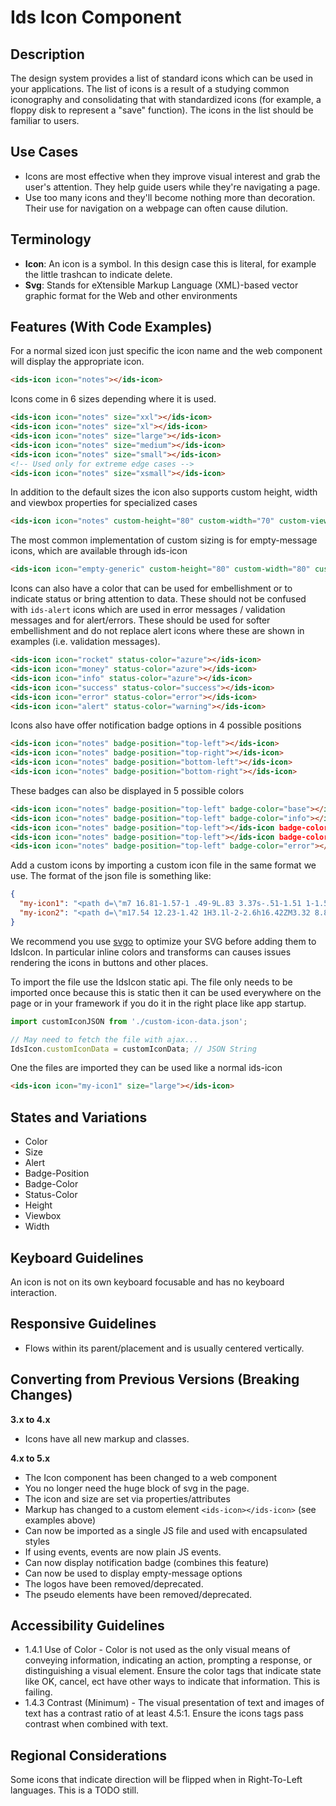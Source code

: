 # Ids Icon Component

## Description

The design system provides a list of standard icons which can be used in your applications. The list of icons is a result of a studying common iconography and consolidating that with standardized icons (for example, a floppy disk to represent a "save" function). The icons in the list should be familiar to users.

## Use Cases

- Icons are most effective when they improve visual interest and grab the user's attention. They help guide users while they're navigating a page.
- Use too many icons and they'll become nothing more than decoration. Their use for navigation on a webpage can often cause dilution.

## Terminology

- **Icon**: An icon is a symbol. In this design case this is literal, for example  the little trashcan to indicate delete.
- **Svg**: Stands for eXtensible Markup Language (XML)-based vector graphic format for the Web and other environments

## Features (With Code Examples)

For a normal sized icon just specific the icon name and the web component will display the appropriate icon.

```html
<ids-icon icon="notes"></ids-icon>
```

Icons come in 6 sizes depending where it is used.

```html
<ids-icon icon="notes" size="xxl"></ids-icon>
<ids-icon icon="notes" size="xl"></ids-icon>
<ids-icon icon="notes" size="large"></ids-icon>
<ids-icon icon="notes" size="medium"></ids-icon>
<ids-icon icon="notes" size="small"></ids-icon>
<!-- Used only for extreme edge cases -->
<ids-icon icon="notes" size="xsmall"></ids-icon>
```

In addition to the default sizes the icon also supports custom height, width and viewbox properties
for specialized cases

```html
<ids-icon icon="notes" custom-height="80" custom-width="70" custom-viewbox="0 0 50 50"></ids-icon>
```

The most common implementation of custom sizing is for empty-message icons, which are available through ids-icon

```html
<ids-icon icon="empty-generic" custom-height="80" custom-width="80" custom-viewbox="0 0 80 80"></ids-icon>
```

Icons can also have a color that can be used for embellishment or to indicate status or bring attention to data. These should not be confused with `ids-alert` icons which are used in error messages / validation messages and for alert/errors. These should be used for softer embellishment and do not replace alert icons where these are shown in examples (i.e. validation messages).

```html
<ids-icon icon="rocket" status-color="azure"></ids-icon>
<ids-icon icon="money" status-color="azure"></ids-icon>
<ids-icon icon="info" status-color="azure"></ids-icon>
<ids-icon icon="success" status-color="success"></ids-icon>
<ids-icon icon="error" status-color="error"></ids-icon>
<ids-icon icon="alert" status-color="warning"></ids-icon>
```

Icons also have offer notification badge options in 4 possible positions

```html
<ids-icon icon="notes" badge-position="top-left"></ids-icon>
<ids-icon icon="notes" badge-position="top-right"></ids-icon>
<ids-icon icon="notes" badge-position="bottom-left"></ids-icon>
<ids-icon icon="notes" badge-position="bottom-right"></ids-icon>
```

These badges can also be displayed in 5 possible colors

```html
<ids-icon icon="notes" badge-position="top-left" badge-color="base"></ids-icon>
<ids-icon icon="notes" badge-position="top-left" badge-color="info"></ids-icon>
<ids-icon icon="notes" badge-position="top-left"></ids-icon badge-color="warning">
<ids-icon icon="notes" badge-position="top-left"></ids-icon badge-color="success">
<ids-icon icon="notes" badge-position="top-left" badge-color="error"></ids-icon>
```

Add a custom icons by importing a custom icon file in the same format we use. The format of the json file is something like:

```json
{
  "my-icon1": "<path d=\"m7 16.81-1.57-1 .49-9L.83 3.37s-.51-1.51 1-1.56c1 .63 5.09 3.33 5.09 3.33l7.8-4.33 1.62 1-5.87 5.64 3.36 2.14 2.11-.9 1.31.85-.44.72-1.56 1-.39.63-.19 1.82-.45.73-1.31-.86-.07-2.36L9.45 9.1Z\"></path>",
  "my-icon2": "<path d=\"m17.54 12.23-1.42 1H3.1l-2-2.6h16.42ZM3.32 8.85h2.74V7H3.32Zm4.78 0h2.74V7H8.1Zm8.56 1.62V5.19h-3.4v5.21\"></path>"
}
```

We recommend you use [svgo](https://github.com/svg/svgo) to optimize your SVG before adding them to IdsIcon. In particular inline colors and transforms can causes issues rendering the icons in buttons and other places.

To import the file use the IdsIcon static api. The file only needs to be imported once because this is static then it can be used everywhere on the page or in your framework if you do it in the right place like app startup.

```js
import customIconJSON from './custom-icon-data.json';

// May need to fetch the file with ajax...
IdsIcon.customIconData = customIconData; // JSON String
```

One the files are imported they can be used like a normal ids-icon

```html
<ids-icon icon="my-icon1" size="large"></ids-icon>
```

## States and Variations

- Color
- Size
- Alert
- Badge-Position
- Badge-Color
- Status-Color
- Height
- Viewbox
- Width

## Keyboard Guidelines

An icon is not on its own keyboard focusable and has no keyboard interaction.

## Responsive Guidelines

- Flows within its parent/placement and is usually centered vertically.

## Converting from Previous Versions (Breaking Changes)

**3.x to 4.x**

- Icons have all new markup and classes.

**4.x to 5.x**

- The Icon component has been changed to a web component
- You no longer need the huge block of svg in the page.
- The icon and size are set via properties/attributes
- Markup has changed to a custom element `<ids-icon></ids-icon>` (see examples above)
- Can now be imported as a single JS file and used with encapsulated styles
- If using events, events are now plain JS events.
- Can now display notification badge (combines this feature)
- Can now be used to display empty-message options
- The logos have been removed/deprecated.
- The pseudo elements have been removed/deprecated.

## Accessibility Guidelines

- 1.4.1 Use of Color - Color is not used as the only visual means of conveying information, indicating an action, prompting a response, or distinguishing a visual element. Ensure the color tags that indicate state like OK, cancel, ect have other ways to indicate that information. This is failing.
- 1.4.3 Contrast (Minimum) - The visual presentation of text and images of text has a contrast ratio of at least 4.5:1. Ensure the icons tags pass contrast when combined with text.

## Regional Considerations

Some icons that indicate direction will be flipped when in Right-To-Left languages. This is a TODO still.
